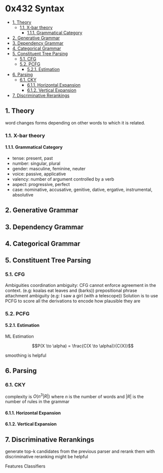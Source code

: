 # 0x432 Syntax

- [1. Theory](#1-theory)
    - [1.1. X-bar theory](#11-x-bar-theory)
        - [1.1.1. Grammatical Category](#111-grammatical-category)
- [2. Generative Grammar](#2-generative-grammar)
- [3. Dependency Grammar](#3-dependency-grammar)
- [4. Categorical Grammar](#4-categorical-grammar)
- [5. Constituent Tree Parsing](#5-constituent-tree-parsing)
    - [5.1. CFG](#51-cfg)
    - [5.2. PCFG](#52-pcfg)
        - [5.2.1. Estimation](#521-estimation)
- [6. Parsing](#6-parsing)
    - [6.1. CKY](#61-cky)
        - [6.1.1. Horizontal Expansion](#611-horizontal-expansion)
        - [6.1.2. Vertical Expansion](#612-vertical-expansion)
- [7. Discriminative Rerankings](#7-discriminative-rerankings)

## 1. Theory

word changes forms depending on other words to which it is related.

### 1.1. X-bar theory

#### 1.1.1. Grammatical Category

*   tense: present, past
*   number: singular, plural
*   gender: masculine, feminine, neuter
*   voice: passive, applicative
*   valency: number of argument controlled by a verb
*   aspect: progressive, perfect
*   case: nominative, accusative, genitive, dative, ergative, instrumental, absolutive

## 2. Generative Grammar

## 3. Dependency Grammar

## 4. Categorical Grammar

## 5. Constituent Tree Parsing

### 5.1. CFG
Ambiguities
coordination ambiguity: CFG cannot enforce agreement in the context. (e.g: koalas eat leaves and (barks))
prepositional phrase attachment ambiguity (e.g: I saw a girl (with a telescope))
Solution is to use PCFG to score all the derivations to encode how plausible they are

### 5.2. PCFG
#### 5.2.1. Estimation
ML Estimation

$$P(X \to \alpha) = \frac{C(X \to \alpha)}{C(X)}$$

smoothing is helpful

## 6. Parsing
### 6.1. CKY

complexity is $O(n^3 |R|)$ where $n$ is the number of words and $|R|$ is the number of rules in the grammar

#### 6.1.1. Horizontal Expansion

#### 6.1.2. Vertical Expansion

## 7. Discriminative Rerankings
generate top-k candidates from the previous parser and rerank them with discriminative reranking might be helpful

Features
Classifiers

